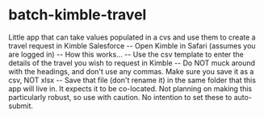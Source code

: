 # batch-kimble-travel
Little app that can take values populated in a cvs and use them to create a travel request in Kimble Salesforce
-- Open Kimble in Safari (assumes you are logged in)
-- How this works...
-- Use the csv template to enter the details of the travel you wish to request in Kimble
-- Do NOT muck around with the headings, and don't use any commas. Make sure you save it as a csv, NOT xlsx
-- Save that file (don't rename it) in the same folder that this app will live in.  It expects it to be co-located.
Not planning on making this particularly robust, so use with caution.  No intention to set these to auto-submit.
